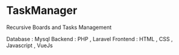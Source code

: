# TaskManager
Recursive Boards and Tasks Management

Database : Mysql
Backend : PHP , Laravel
Frontend : HTML , CSS , Javascript , VueJs
